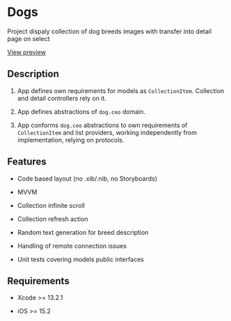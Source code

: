 # Dogs
Project dispaly collection of dog breeds images with transfer into detail page on select

[View preview](https://thumbs.gfycat.com/DecentFailingBillygoat-mobile.mp4)


## Description
1. App defines own requirements for models as `CollectionItem`. Collection and detail controllers rely on it.

2. App defines abstractions of `dog.ceo` domain.

3. App conforms `dog.ceo` abstractions to own requirements of `CollectionItem` and list providers, working independently from implementation, relying on protocols.


## Features
* Code based layout (no .xib/.nib, no Storyboards)

* MVVM

* Collection infinite scroll

* Collection refresh action

* Random text generation for breed description

* Handling of remote connection issues

* Unit tests covering models public interfaces


## Requirements
* Xcode >= 13.2.1

* iOS >= 15.2 